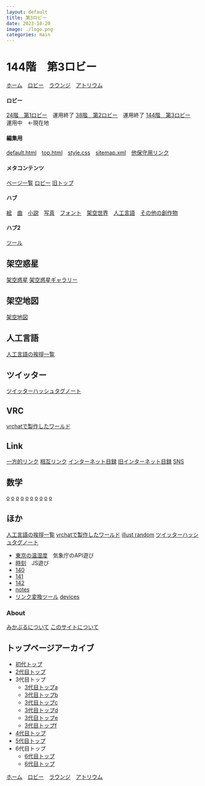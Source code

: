 ```yaml
---
layout: default
title: 第3ロビー
date: 2023-10-20
image: ./logo.png
categories: main
---
```




# 144階　第3ロビー
[ホーム](./index)　[ロビー](144)　[ラウンジ](159)　[アトリウム](160)
#### ロビー
[24階　第1ロビー](24)　運用終了
[38階　第2ロビー](38)　運用終了
[144階　第3ロビー](144)　運用中　<-現在地


#### 編集用
[default.html](./_layouts/default.html)　[top.html](./_layouts/top.html)　[style.css](./md/style.css)　[sitemap.xml](./sitemap.xml)　[他保守用リンク](151)

#### メタコンテンツ
[ページ一覧](1)
[ロビー](144)
[旧トップ](100)

#### ハブ
[絵](129)　[曲](145)　[小説](146)　[写真](154)　[フォント](165)　[架空世界](166)　[人工言語](128)　[その他の創作物](167)

#### ハブ2
[ツール](71)


## 架空惑星
[架空惑星](136)
[架空惑星ギャラリー](23)

## 架空地図
[架空地図](162)

## 人工言語
[人工言語の挨拶一覧](42)

## ツイッター
[ツイッターハッシュタグノート](133)

## VRC
[vrchatで製作したワールド](22)

## Link
[一方的リンク](142)
[相互リンク](135)
[インターネット目録](21)
[旧インターネット目録](131)
[SNS](132)
## 数学
[o](83)
[o](80)
[o](81)
[o](82)
[o](84)
[o](85)
[o](86)
[o](87)
[o](88)
[o](89)

## ほか
[人工言語の挨拶一覧](42)
[vrchatで製作したワールド](22)
[illust random](5)
[ツイッターハッシュタグノート](133)
- [東京の温湿度](29)　気象庁のAPI遊び
- [時刻](28)　JS遊び
- [140](140)
- [141](141)
- [142](142)
- [notes](notes)
- [リンク変換ツール](121)
[devices](169)

### About
[みかぶるについて](143)
[このサイトについて](37)

## トップページアーカイブ
- [初代トップ](27)
- [2代目トップ](100)
- 3代目トップ
  - [3代目トップa](104)
  - [3代目トップb](105)
  - [3代目トップc](107)
  - [3代目トップd](108)
  - [3代目トップe](109)
  - [3代目トップf](115)
- [4代目トップ](116) 
- [5代目トップ](106)
- 6代目トップ
  - [6代目トップ](126)
  - [6代目トップ](127)

[ホーム](./index.html)　[ロビー](144)　[ラウンジ](159)　[アトリウム](160)